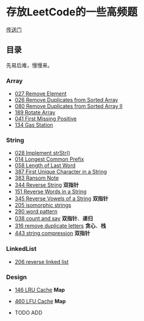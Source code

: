 # 存放LeetCode的一些高频题

[传送门](https://github.com/careteenL/data-structure_algorithm/issues)

## 目录

先易后难，慢慢来。

### Array
- [027 Remove Element](./027-remove-element.js)
- [026 Remove Duplicates from Sorted Array](./026-remove-duplicates-from-sorted-array.js)
- [080 Remove Duplicates from Sorted Array II](./080-remove-duplicates-from-sorted-array-ii.js)
- [189 Rotate Array](./189-rotate-array.js)
- [041 First Missing Positive](./041-first-missing-positive.js)
- [134 Gas Station](./134-gas-station.js)

### String

- [028 Implement strStr()](./028-implement-strstr.js)
- [014 Longest Common Prefix](./014-longest-common-prefix.js)
- [058 Length of Last Word](./058-length-of-last-word.js)
- [387 First Unique Character in a String](./387-first-unique-character-in-a-string.js)
- [383 Ransom Note](./383-ransom-note.js)
- [344 Reverse String](./344-reverse-string.js) **双指针**
- [151 Reverse Words in a String](./151-reverse-words-in-a-string.js)
- [345 Reverse Vowels of a String](./345-reverse-vowels-of-a-string.js) **双指针**
- [205 isomorphic strings](./205-isomorphic-strings.js)
- [290 word pattern](./290-word-pattern.js)
- [038 count and say](./038-count-and-say.js) **双指针**、**递归**
- [316 remove duplicate letters](./316-remove-duplicate-letters.js) **贪心**、**栈**
- [443 string compression](./443-string-compression.js) **双指针**

### LinkedList

- [206 reverse linked list](./206-reverse-linked-list.js)

### Design

- [146 LRU Cache](./146-lru-cache.js) **Map**
- [460 LFU Cache](./460-lfu-cache.js) **Map**


- TODO ADD
